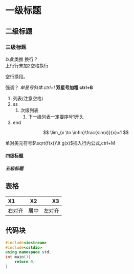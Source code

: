 # 一级标题
## 二级标题
### 三级标题
以此类推
换行？  
上行行末加2空格换行

空行换段。

强调？ *单星号斜体 ctrl+I*  **双星号加粗 ctrl+B**

1. 列表(注意空格)
2. ss
    1. 次级列表
        1. 下一级列表一定要序号1开头
3. end

$$
\lim_{x \to \infin}\frac{sin(x)}{x}=1
$$

单对美元符号$\sqrt{f(x)}\lt g(x)$插入行内公式,ctrl+M

#### 四级标题
##### 五级标题

## 表格

X1|X2|X3
:---|:---:|---:
右对齐|居中|左对齐

## 代码块

```C++
#include<iostream>
#include<cstdio>
using namespace std;
int main(){
    return 0;
}
```